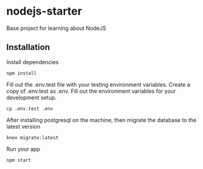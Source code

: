 # nodejs-starter
Base project for learning about NodeJS

## Installation

Install dependencies

```shell
npm install
```

Fill out the .env.test file with your testing environment variables.
Create a copy of .env.test as .env. Fill out the environment variables for your
development setup.

```shell
cp .env.test .env
```

After installing postgresql on the machine, then migrate the database to the latest version

```shell
knex migrate:latest
```

Run your app

```shell
npm start
```
